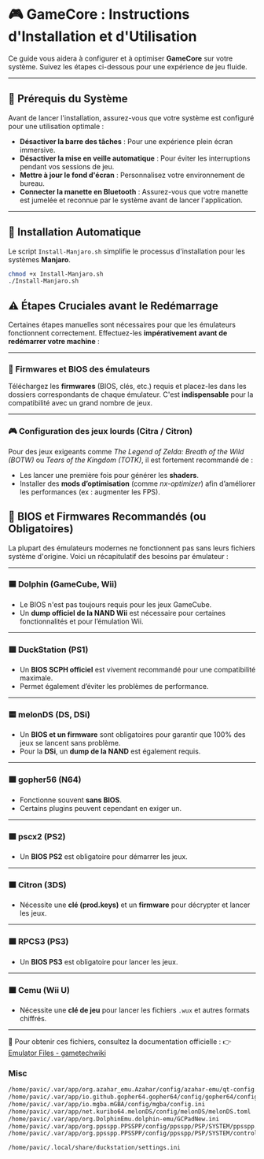 # 🎮 GameCore : Instructions d'Installation et d'Utilisation

Ce guide vous aidera à configurer et à optimiser **GameCore** sur votre système.
Suivez les étapes ci-dessous pour une expérience de jeu fluide.

---

## 📝 Prérequis du Système

Avant de lancer l'installation, assurez-vous que votre système est configuré pour une utilisation optimale :

- **Désactiver la barre des tâches** : Pour une expérience plein écran immersive.
- **Désactiver la mise en veille automatique** : Pour éviter les interruptions pendant vos sessions de jeu.
- **Mettre à jour le fond d'écran** : Personnalisez votre environnement de bureau.
- **Connecter la manette en Bluetooth** : Assurez-vous que votre manette est jumelée et reconnue par le système avant de lancer l'application.

---

## 🚀 Installation Automatique

Le script `Install-Manjaro.sh` simplifie le processus d'installation pour les systèmes **Manjaro**.

```bash
chmod +x Install-Manjaro.sh
./Install-Manjaro.sh
```


## ⚠️ Étapes Cruciales avant le Redémarrage

Certaines étapes manuelles sont nécessaires pour que les émulateurs fonctionnent correctement.
Effectuez-les **impérativement avant de redémarrer votre machine** :

---

### 🔧 Firmwares et BIOS des émulateurs
Téléchargez les **firmwares** (BIOS, clés, etc.) requis et placez-les dans les dossiers correspondants de chaque émulateur.
C'est **indispensable** pour la compatibilité avec un grand nombre de jeux.

---

### 🎮 Configuration des jeux lourds (Citra / Citron)
Pour des jeux exigeants comme *The Legend of Zelda: Breath of the Wild (BOTW)* ou *Tears of the Kingdom (TOTK)*, il est fortement recommandé de :

- Les lancer une première fois pour générer les **shaders**.
- Installer des **mods d’optimisation** (comme *nx-optimizer*) afin d’améliorer les performances (ex : augmenter les FPS).


## 📂 BIOS et Firmwares Recommandés (ou Obligatoires)

La plupart des émulateurs modernes ne fonctionnent pas sans leurs fichiers système d'origine.
Voici un récapitulatif des besoins par émulateur :

---

### 🟦 Dolphin (GameCube, Wii)
- Le BIOS n'est pas toujours requis pour les jeux GameCube.
- Un **dump officiel de la NAND Wii** est nécessaire pour certaines fonctionnalités et pour l’émulation Wii.

---

### 🟥 DuckStation (PS1)
- Un **BIOS SCPH officiel** est vivement recommandé pour une compatibilité maximale.
- Permet également d’éviter les problèmes de performance.

---

### 🟨 melonDS (DS, DSi)
- Un **BIOS et un firmware** sont obligatoires pour garantir que 100% des jeux se lancent sans problème.
- Pour la **DSi**, un **dump de la NAND** est également requis.

---

### 🟩 gopher56 (N64)
- Fonctionne souvent **sans BIOS**.
- Certains plugins peuvent cependant en exiger un.

---

### 🟪 pscx2 (PS2)
- Un **BIOS PS2** est obligatoire pour démarrer les jeux.

---

### 🟧 Citron (3DS)
- Nécessite une **clé (prod.keys)** et un **firmware** pour décrypter et lancer les jeux.

---

### 🟦 RPCS3 (PS3)
- Un **BIOS PS3** est obligatoire pour lancer les jeux.

---

### 🟫 Cemu (Wii U)
- Nécessite une **clé de jeu** pour lancer les fichiers `.wux` et autres formats chiffrés.

---

📖 Pour obtenir ces fichiers, consultez la documentation officielle :
👉 [Emulator Files - gametechwiki](http://emulation.gametechwiki.com/index.php/Emulator_Files)


### Misc
```sh
/home/pavic/.var/app/org.azahar_emu.Azahar/config/azahar-emu/qt-config.ini
/home/pavic/.var/app/io.github.gopher64.gopher64/config/gopher64/config.json
/home/pavic/.var/app/io.mgba.mGBA/config/mgba/config.ini
/home/pavic/.var/app/net.kuribo64.melonDS/config/melonDS/melonDS.toml
/home/pavic/.var/app/org.DolphinEmu.dolphin-emu/GCPadNew.ini
/home/pavic/.var/app/org.ppsspp.PPSSPP/config/ppsspp/PSP/SYSTEM/ppsspp.ini
/home/pavic/.var/app/org.ppsspp.PPSSPP/config/ppsspp/PSP/SYSTEM/controls.ini

/home/pavic/.local/share/duckstation/settings.ini
```
